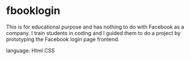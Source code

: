 # fbooklogin
This is for educational purpose and has nothing to do with Facebook as a company. I train students in coding and I guided them to do a project by prototyping the Facebook login page frontend. 

language:
Html
CSS
